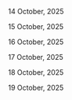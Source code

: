 14 October, 2025

15 October, 2025

16 October, 2025

17 October, 2025

18 October, 2025

19 October, 2025